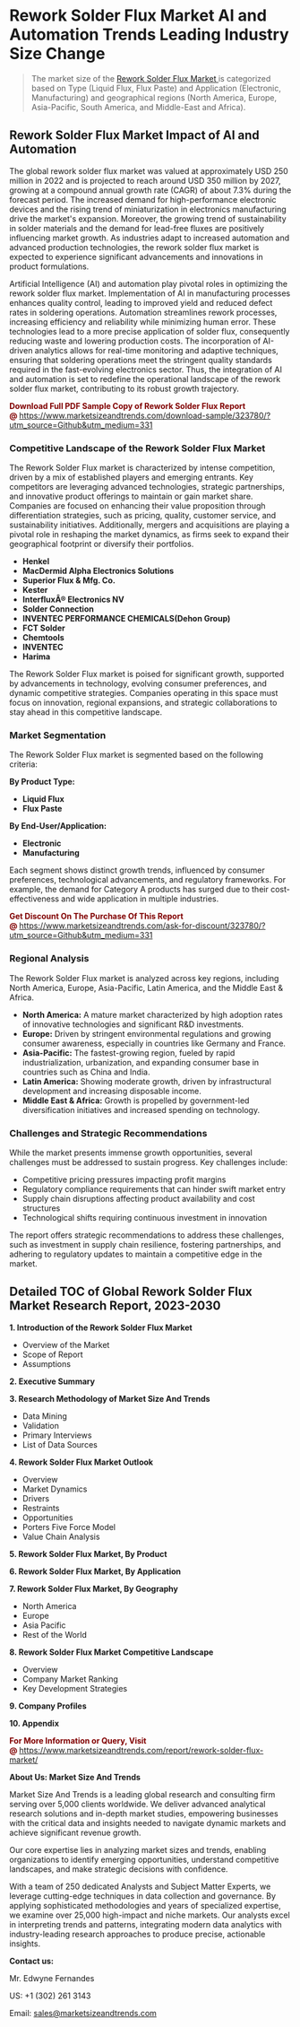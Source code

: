 <h1>Rework Solder Flux Market AI and Automation Trends Leading Industry Size Change</h1><blockquote><p>The market size of the <a href="https://www.marketsizeandtrends.com/download-sample/323780/?utm_source=Github&amp;utm_medium=331" target="_blank">Rework Solder Flux Market </a>is categorized based on Type (Liquid Flux, Flux Paste) and Application (Electronic, Manufacturing) and geographical regions (North America, Europe, Asia-Pacific, South America, and Middle-East and Africa).</p></blockquote><p><h2>Rework Solder Flux Market Impact of AI and Automation</h2><p>The global rework solder flux market was valued at approximately USD 250 million in 2022 and is projected to reach around USD 350 million by 2027, growing at a compound annual growth rate (CAGR) of about 7.3% during the forecast period. The increased demand for high-performance electronic devices and the rising trend of miniaturization in electronics manufacturing drive the market's expansion. Moreover, the growing trend of sustainability in solder materials and the demand for lead-free fluxes are positively influencing market growth. As industries adapt to increased automation and advanced production technologies, the rework solder flux market is expected to experience significant advancements and innovations in product formulations.</p><p>Artificial Intelligence (AI) and automation play pivotal roles in optimizing the rework solder flux market. Implementation of AI in manufacturing processes enhances quality control, leading to improved yield and reduced defect rates in soldering operations. Automation streamlines rework processes, increasing efficiency and reliability while minimizing human error. These technologies lead to a more precise application of solder flux, consequently reducing waste and lowering production costs. The incorporation of AI-driven analytics allows for real-time monitoring and adaptive techniques, ensuring that soldering operations meet the stringent quality standards required in the fast-evolving electronics sector. Thus, the integration of AI and automation is set to redefine the operational landscape of the rework solder flux market, contributing to its robust growth trajectory.</p></p><p><strong><span style="color: #800000;">Download Full PDF Sample Copy of Rework Solder Flux Report @</span>&nbsp;</strong><a href="https://www.marketsizeandtrends.com/download-sample/323780/?utm_source=Github&amp;utm_medium=331">https://www.marketsizeandtrends.com/download-sample/323780/?utm_source=Github&amp;utm_medium=331</a></p><h3>Competitive Landscape of the Rework Solder Flux Market</h3><p>The Rework Solder Flux market is characterized by intense competition, driven by a mix of established players and emerging entrants. Key competitors are leveraging advanced technologies, strategic partnerships, and innovative product offerings to maintain or gain market share. Companies are focused on enhancing their value proposition through differentiation strategies, such as pricing, quality, customer service, and sustainability initiatives. Additionally, mergers and acquisitions are playing a pivotal role in reshaping the market dynamics, as firms seek to expand their geographical footprint or diversify their portfolios.</p><p><strong><p><ul><li>Henkel </li><li> MacDermid Alpha Electronics Solutions </li><li> Superior Flux & Mfg. Co. </li><li> Kester </li><li> InterfluxÂ® Electronics NV </li><li> Solder Connection </li><li> INVENTEC PERFORMANCE CHEMICALS(Dehon Group) </li><li> FCT Solder </li><li> Chemtools </li><li> INVENTEC </li><li> Harima</p></li></ul></p></strong></p><p>The Rework Solder Flux market is poised for significant growth, supported by advancements in technology, evolving consumer preferences, and dynamic competitive strategies. Companies operating in this space must focus on innovation, regional expansions, and strategic collaborations to stay ahead in this competitive landscape.</p><h3>Market Segmentation</h3><p>The Rework Solder Flux market is segmented based on the following criteria:</p><p><strong>By Product Type:</strong></p><p><strong><p><ul><li>Liquid Flux </li><li> Flux Paste</p></li></ul></p></strong></p><p><strong>By End-User/Application:</strong></p><p><strong><p><ul><li>Electronic </li><li> Manufacturing</p></li></ul></p></strong></p><p>Each segment shows distinct growth trends, influenced by consumer preferences, technological advancements, and regulatory frameworks. For example, the demand for Category A products has surged due to their cost-effectiveness and wide application in multiple industries.</p><p><strong><span style="color: #800000;">Get Discount On The Purchase Of This Report @&nbsp;</span></strong><a href="https://www.marketsizeandtrends.com/ask-for-discount/323780/?utm_source=Github&amp;utm_medium=331">https://www.marketsizeandtrends.com/ask-for-discount/323780/?utm_source=Github&amp;utm_medium=331</a></p><h3>Regional Analysis</h3><p>The Rework Solder Flux market is analyzed across key regions, including North America, Europe, Asia-Pacific, Latin America, and the Middle East &amp; Africa.</p><ul><li><strong>North America:</strong> A mature market characterized by high adoption rates of innovative technologies and significant R&amp;D investments.</li><li><strong>Europe:</strong> Driven by stringent environmental regulations and growing consumer awareness, especially in countries like Germany and France.</li><li><strong>Asia-Pacific:</strong> The fastest-growing region, fueled by rapid industrialization, urbanization, and expanding consumer base in countries such as China and India.</li><li><strong>Latin America:</strong> Showing moderate growth, driven by infrastructural development and increasing disposable income.</li><li><strong>Middle East &amp; Africa:</strong> Growth is propelled by government-led diversification initiatives and increased spending on technology.</li></ul><h3>Challenges and Strategic Recommendations</h3><p>While the market presents immense growth opportunities, several challenges must be addressed to sustain progress. Key challenges include:</p><ul><li>Competitive pricing pressures impacting profit margins</li><li>Regulatory compliance requirements that can hinder swift market entry</li><li>Supply chain disruptions affecting product availability and cost structures</li><li>Technological shifts requiring continuous investment in innovation</li></ul><p>The report offers strategic recommendations to address these challenges, such as investment in supply chain resilience, fostering partnerships, and adhering to regulatory updates to maintain a competitive edge in the market.</p><h2>Detailed TOC of Global Rework Solder Flux Market Research Report, 2023-2030</h2><p><strong>1. Introduction of the Rework Solder Flux Market</strong></p><ul><li>Overview of the Market</li><li>Scope of Report</li><li>Assumptions&nbsp;</li></ul><p><strong>2. Executive Summary</strong></p><p><strong>3. Research Methodology of <strong>Market Size And Trends</strong></strong></p><ul><li>Data Mining</li><li>Validation</li><li>Primary Interviews</li><li>List of Data Sources&nbsp;</li></ul><p><strong>4. Rework Solder Flux Market Outlook</strong></p><ul><li>Overview</li><li>Market Dynamics</li><li>Drivers</li><li>Restraints</li><li>Opportunities</li><li>Porters Five Force Model</li><li>Value Chain Analysis&nbsp;</li></ul><p><strong>5. Rework Solder Flux Market, By Product</strong></p><p><strong>6. Rework Solder Flux Market, By Application</strong></p><p><strong>7. Rework Solder Flux Market, By Geography</strong></p><ul><li>North America</li><li>Europe</li><li>Asia Pacific</li><li>Rest of the World&nbsp;</li></ul><p><strong>8. Rework Solder Flux Market Competitive Landscape</strong></p><ul><li>Overview</li><li>Company Market Ranking</li><li>Key Development Strategies&nbsp;</li></ul><p><strong>9. Company Profiles</strong></p><p><strong>10. Appendix</strong></p><p><strong><span style="color: #800000;">For More Information or Query, Visit @&nbsp;</span></strong><a href="https://www.marketsizeandtrends.com/report/rework-solder-flux-market/">https://www.marketsizeandtrends.com/report/rework-solder-flux-market/</a></p><p></p><p><strong>About Us:&nbsp;Market Size And Trends</strong></p><p>Market Size And Trends&nbsp;is a leading global research and consulting firm serving over 5,000 clients worldwide. We deliver advanced analytical research solutions and in-depth market studies, empowering businesses with the critical data and insights needed to navigate dynamic markets and achieve significant revenue growth.</p><p>Our core expertise lies in analyzing market sizes and trends, enabling organizations to identify emerging opportunities, understand competitive landscapes, and make strategic decisions with confidence.</p><p>With a team of 250 dedicated Analysts and Subject Matter Experts, we leverage cutting-edge techniques in data collection and governance. By applying sophisticated methodologies and years of specialized expertise, we examine over 25,000 high-impact and niche markets. Our analysts excel in interpreting trends and patterns, integrating modern data analytics with industry-leading research approaches to produce precise, actionable insights.</p><p><strong>Contact us:</strong></p><p>Mr. Edwyne Fernandes</p><p>US: +1 (302) 261 3143</p><p>Email: <a href="mailto:sales@marketsizeandtrends.com">sales@marketsizeandtrends.com</a>&nbsp;</p>
